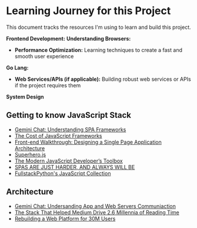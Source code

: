# Learning Journey for this Project

This document tracks the resources I'm using to learn and build this project. 

**Frontend Development:**
**Understanding Browsers:**
*  **Performance Optimization:**  Learning techniques to create a fast and smooth user experience

**Go Lang:**
*  **Web Services/APIs (if applicable):**  Building robust web services or APIs if the project requires them

**System Design**

## Getting to know JavaScript Stack
* [Gemini Chat: Understanding SPA Frameworks](https://docs.google.com/document/d/12BNZHrau_YKm-hoAfvffwNdbyWTz4loj3RaVuiOGzlc/edit?usp=sharing)
* [The Cost of JavaScript Frameworks](https://timkadlec.com/remembers/2020-04-21-the-cost-of-javascript-frameworks/)
* [Front-end Walkthrough: Designing a Single Page Application Architecture](https://medium.com/poki/front-end-walkthrough-building-a-single-page-application-from-scratch-d47c35fdc830)
* [Superhero.js](http://superherojs.com/#resources)
* [The Modern JavaScript Developer’s Toolbox](https://www.infoq.com/articles/modern-javascript-toolbox/)
* [SPAS ARE JUST HARDER, AND ALWAYS WILL BE](http://wgross.net/essays/spas-are-harder)
* [FullstackPython's JavaScript Collection](https://www.fullstackpython.com/javascript.html)

## Architecture
* [Gemini Chat: Undersanding App and Web Servers Communiaction](https://docs.google.com/document/d/18gDSxJSfQ_g3AXads4jWTnZYrQ-dcEQgIoYJGCtYXDk/edit?usp=sharing)
* [The Stack That Helped Medium Drive 2.6 Millennia of Reading Time](https://medium.engineering/the-stack-that-helped-medium-drive-2-6-millennia-of-reading-time-e56801f7c492)
* [Rebuilding a Web Platform for 30M Users](https://medium.com/poki/rebuilding-a-web-platform-for-30m-users-90467b0b8293)

